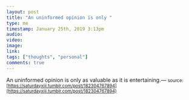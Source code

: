 ```yaml
---
layout: post
title: "An uninformed opinion is only "
type: me
timestamp: January 25th, 2019 3:13pm
audio: 
video: 
image: 
link: 
tags: ["thoughts", "personal"]
comments: true
---
```

An uninformed opinion is only as valuable as it is entertaining.&mdash; </div>
<small>source: [https://saturdayxiii.tumblr.com/post/182304767894](https://saturdayxiii.tumblr.com/post/182304767894)</small>